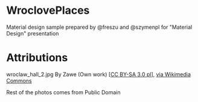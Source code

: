 # WroclovePlaces
Material design sample prepared by @freszu and @szymenpl for "Material Design" presentation

# Attributions
wroclaw_hall_2.jpg By Zawe (Own work) [<a href="http://creativecommons.org/licenses/by-sa/3.0/pl/deed.en">CC BY-SA 3.0 pl</a>], <a href="https://commons.wikimedia.org/wiki/File%3AHala_stulecia_wroc%C5%82aw_odbicie_fotnanny_zawe.jpg">via Wikimedia Commons</a>

Rest of the photos comes from Public Domain
